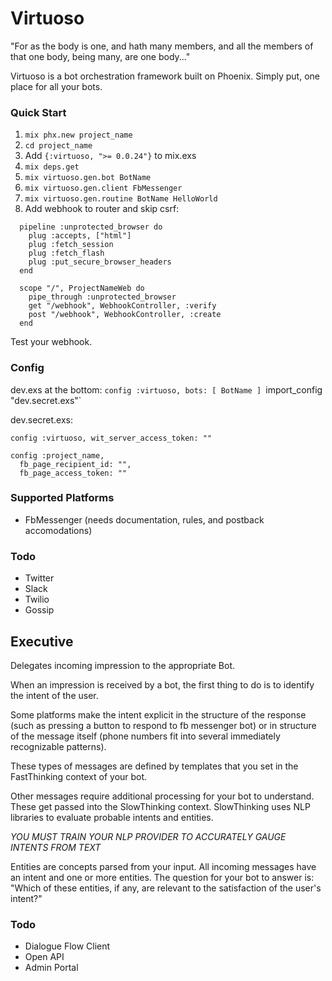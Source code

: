 # Virtuoso
"For as the body is one, and hath many members, and all the members of that one body, being many, are one body..."

Virtuoso is a bot orchestration framework built on Phoenix. Simply put, one place for all your bots.

### Quick Start
1. `mix phx.new project_name`
2. `cd project_name`
3. Add `{:virtuoso, ">= 0.0.24"}` to mix.exs
4. `mix deps.get`
5. `mix virtuoso.gen.bot BotName`
5. `mix virtuoso.gen.client FbMessenger`
6. `mix virtuoso.gen.routine BotName HelloWorld`
7. Add webhook to router and skip csrf:

```
  pipeline :unprotected_browser do
    plug :accepts, ["html"]
    plug :fetch_session
    plug :fetch_flash
    plug :put_secure_browser_headers
  end

  scope "/", ProjectNameWeb do
    pipe_through :unprotected_browser
    get "/webhook", WebhookController, :verify
    post "/webhook", WebhookController, :create
  end
```

Test your webhook.

### Config
dev.exs at the bottom:
`config :virtuoso, bots: [ BotName ]
`import_config "dev.secret.exs"`

dev.secret.exs:
```
config :virtuoso, wit_server_access_token: ""

config :project_name,
  fb_page_recipient_id: "",
  fb_page_access_token: ""
```

### Supported Platforms
- FbMessenger (needs documentation, rules, and postback accomodations)

### Todo
- Twitter
- Slack
- Twilio
- Gossip

## Executive
Delegates incoming impression to the appropriate Bot.

When an impression is received by a bot, the first thing to do is to identify the intent of the user.

Some platforms make the intent explicit in the structure of the response (such as pressing a button to respond to fb messenger bot) or in structure of the message itself (phone numbers fit into several immediately recognizable patterns).

These types of messages are defined by templates that you set in the FastThinking context of your bot.

Other messages require additional processing for your bot to understand. These get passed into the SlowThinking context. SlowThinking uses NLP libraries to evaluate probable intents and entities.

*YOU MUST TRAIN YOUR NLP PROVIDER TO ACCURATELY GAUGE INTENTS FROM TEXT*

Entities are concepts parsed from your input. All incoming messages have an intent and one or more entities. The question for your bot to answer is: "Which of these entities, if any, are relevant to the satisfaction of the user's intent?"

### Todo
- Dialogue Flow Client
- Open API
- Admin Portal
